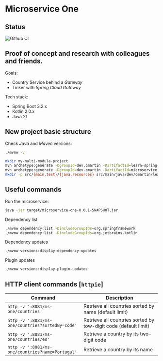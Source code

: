 # Microservice One

## Status

![Github CI](https://github.com/butcherless/microservice-one/workflows/CI/badge.svg)

## Proof of concept and research with colleagues and friends.

Goals:

- Country Service behind a _Gateway_
- Tinker with _Spring Cloud Gateway_

Tech stack:

- Spring Boot 3.2.x
- Kotlin 2.0.x
- Java 21

## New project basic structure

Check _Java_ and _Maven_ versions:

```bash
./mvnw -v
```

```bash
mkdir my-multi-module-project
mvn archetype:generate -DgroupId=dev.cmartin -DartifactId=learn-spring-cloud -DarchetypeArtifactId=maven-archetype-quickstart -DinteractiveMode=false
mvn archetype:generate -DgroupId=dev.cmartin -DartifactId=microservice-one -DarchetypeArtifactId=maven-archetype-quickstart -DinteractiveMode=false
mkdir -p src/{main,test}/{java,resources} src/main/java/dev/cmartin/learn
```

## Useful commands

Run the microservice:

```bash
java -jar target/microservice-one-0.0.1-SNAPSHOT.jar
```

Dependency list

```bash
./mvnw dependency:list -DincludeGroupIds=org.springframework
./mvnw dependency:list -DincludeGroupIds=org.jetbrains.kotlin
```

Dependency updates

```bash
./mvnw versions:display-dependency-updates
```

Plugin updates

```bash
./mvnw versions:display-plugin-updates
```


## HTTP client commands [`httpie`]

| Command                                          | Description                                                     |
|--------------------------------------------------|-----------------------------------------------------------------|
| `http -v ':8081/ms-one/countries'`               | Retrieve all countries sorted by name (default limit)           |
| `http -v ':8081/ms-one/countries?sortedBy=code'` | Retrieve all countries sorted by tow-digit code (default limit) |
| `http -v ':8081/ms-one/countries/es'`            | Retrieve a country by its two-digit code                        |
| `http -v ':8081/ms-one/countries?name=Portugal'` | Retrieve a country by its name                                  |